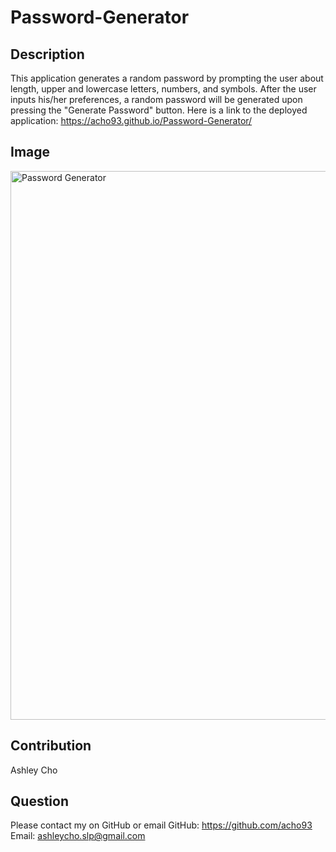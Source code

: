 # Password-Generator

## Description
This application generates a random password by prompting the user about length, upper and lowercase letters, numbers, and symbols. After the user inputs his/her preferences, a random password will be generated upon pressing the "Generate Password" button. Here is a link to the deployed application: https://acho93.github.io/Password-Generator/

## Image
<img width="878" alt="Password Generator" src="https://user-images.githubusercontent.com/89879289/146251660-500c628e-0191-4002-b25e-5173960e325c.png">

## Contribution
Ashley Cho

## Question
Please contact my on GitHub or email
GitHub: https://github.com/acho93
Email: ashleycho.slp@gmail.com
